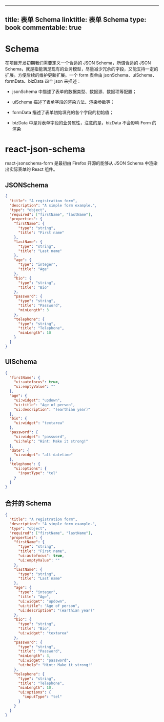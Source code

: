 
---
title: 表单 Schema
linktitle: 表单 Schema
type: book
commentable: true
---

# Schema

在项目开发初期我们需要定义一个合适的 JSON Schema，所谓合适的 JSON Schema，就是指能满足现有的业务模型，尽量减少冗余的字段，又能支持一定的扩展。方便后续的维护更新扩展。一个 form 表单由 jsonSchema、uiSchema、formData、bizData 四个 json 来描述：

- jsonSchema 中描述了表单的数据类型、数据源、数据项等配置；

- uiSchema 描述了表单字段的渲染方法、渲染参数等；

- formData 描述了表单初始填充的各个字段的初始值；

- bizData 中是对表单字段的业务属性，注意的是，bizData 不会影响 Form 的渲染

# react-json-schema

react-jsonschema-form 是最初由 Firefox 开源的能够从 JSON Schema 中渲染出实际表单的 React 组件。

## JSONSchema

```json
{
  "title": "A registration form",
  "description": "A simple form example.",
  "type": "object",
  "required": ["firstName", "lastName"],
  "properties": {
    "firstName": {
      "type": "string",
      "title": "First name"
    },
    "lastName": {
      "type": "string",
      "title": "Last name"
    },
    "age": {
      "type": "integer",
      "title": "Age"
    },
    "bio": {
      "type": "string",
      "title": "Bio"
    },
    "password": {
      "type": "string",
      "title": "Password",
      "minLength": 3
    },
    "telephone": {
      "type": "string",
      "title": "Telephone",
      "minLength": 10
    }
  }
}
```

## UISchema

```json
{
  "firstName": {
    "ui:autofocus": true,
    "ui:emptyValue": ""
  },
  "age": {
    "ui:widget": "updown",
    "ui:title": "Age of person",
    "ui:description": "(earthian year)"
  },
  "bio": {
    "ui:widget": "textarea"
  },
  "password": {
    "ui:widget": "password",
    "ui:help": "Hint: Make it strong!"
  },
  "date": {
    "ui:widget": "alt-datetime"
  },
  "telephone": {
    "ui:options": {
      "inputType": "tel"
    }
  }
}
```

## 合并的 Schema

```json
{
  "title": "A registration form",
  "description": "A simple form example.",
  "type": "object",
  "required": ["firstName", "lastName"],
  "properties": {
    "firstName": {
      "type": "string",
      "title": "First name",
      "ui:autofocus": true,
      "ui:emptyValue": ""
    },
    "lastName": {
      "type": "string",
      "title": "Last name"
    },
    "age": {
      "type": "integer",
      "title": "Age",
      "ui:widget": "updown",
      "ui:title": "Age of person",
      "ui:description": "(earthian year)"
    },
    "bio": {
      "type": "string",
      "title": "Bio",
      "ui:widget": "textarea"
    },
    "password": {
      "type": "string",
      "title": "Password",
      "minLength": 3,
      "ui:widget": "password",
      "ui:help": "Hint: Make it strong!"
    },
    "telephone": {
      "type": "string",
      "title": "Telephone",
      "minLength": 10,
      "ui:options": {
        "inputType": "tel"
      }
    }
  }
}
```

    